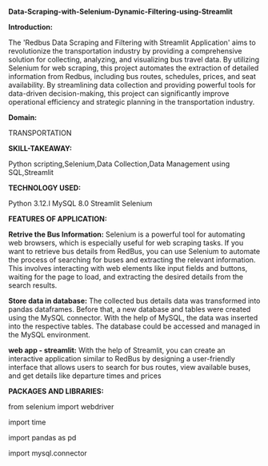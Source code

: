 **Data-Scraping-with-Selenium-Dynamic-Filtering-using-Streamlit**

**Introduction:**

The 'Redbus Data Scraping and Filtering with Streamlit Application' aims to revolutionize the transportation industry by providing a comprehensive solution for collecting, analyzing, and visualizing bus travel data. By utilizing Selenium for web scraping, this project automates the extraction of detailed information from Redbus, including bus routes, schedules, prices, and seat availability. By streamlining data collection and providing powerful tools for data-driven decision-making, this project can significantly improve operational efficiency and strategic planning in the transportation industry.

**Domain:**

TRANSPORTATION

**SKILL-TAKEAWAY:**

Python scripting,Selenium,Data Collection,Data Management using SQL,Streamlit

**TECHNOLOGY USED:**

Python 3.12.I
MySQL 8.0
Streamlit
Selenium

**FEATURES OF APPLICATION:**

**Retrive the Bus Information:**
Selenium is a powerful tool for automating web browsers, which is especially useful for web scraping tasks. If you want to retrieve bus details from RedBus, 
you can use Selenium to automate the process of searching for buses and extracting the relevant information. This involves interacting with web elements 
like input fields and buttons, waiting for the page to load, and extracting the desired details from the search results.

**Store data in database:**
The collected bus details data was transformed into pandas dataframes. Before that, a new database and tables were created using the MySQL connector. With the help of MySQL, the data was inserted into the respective tables. The database could be accessed and managed in the MySQL environment.

**web app - streamlit:**
With the help of Streamlit, you can create an interactive application similar to RedBus by designing a user-friendly interface that allows users to search for bus routes, view available buses, and get details like departure times and prices

**PACKAGES AND LIBRARIES:**

from selenium import webdriver

import time

import pandas as pd

import mysql.connector

